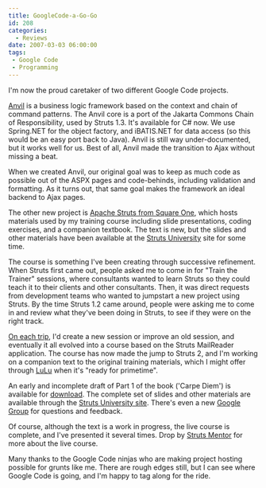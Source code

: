 ```yaml
---
title: GoogleCode-a-Go-Go
id: 208
categories:
  - Reviews
date: 2007-03-03 06:00:00
tags:
 - Google Code
 - Programming
---
```


I'm now the proud caretaker of two different Google Code projects.

[Anvil](http://code.google.com/p/anvil/) is a business logic framework based on the context and chain of command patterns. The Anvil core is a port of the Jakarta Commons Chain of Responsibility, used by Struts 1.3\. It's available for C# now. We use Spring.NET for the object factory, and iBATIS.NET for data access (so this would be an easy port back to Java). Anvil is still way under-documented, but it works well for us. Best of all, Anvil made the transition to Ajax without missing a beat.

When we created Anvil, our original goal was to keep as much code as possible out of the ASPX pages and code-behinds, including validation and formatting. As it turns out, that same goal makes the framework an ideal backend to Ajax pages.

The other new project is [Apache Struts from Square One](http://code.google.com/p/sq1-struts2/), which hosts materials used by my training course including slide presentations, coding exercises, and a companion textbook. The text is new, but the slides and other materials have been available at the [Struts University](http://www.strutsuniversity.org/) site for some time.

The course is something I've been creating through successive refinement. When Struts first came out, people asked me to come in for "Train the Trainer" sessions, where consultants wanted to learn Struts so they could teach it to their clients and other consultants. Then, it was direct requests from development teams who wanted to jumpstart a new project using Struts. By the time Struts 1.2 came around, people were asking me to come in and review what they've been doing in Struts, to see if they were on the right track.

[On each trip](http://husted.com/ted/vita.html), I'd create a new session or improve an old session, and eventually it all evolved into a course based on the Struts MailReader application. The course has now made the jump to Struts 2, and I'm working on a companion text to the original training materials, which I might offer through [LuLu](http://lulu.com/) when it's "ready for primetime".

An early and incomplete draft of Part 1 of the book ('Carpe Diem') is available for [download](http://sourceforge.net/project/showfiles.php?group_id=49385&amp;package_id=223769&amp;release_id=490486). The complete set of slides and other materials are available through the [Struts University site](http://www.strutsuniversity.org/). There's even a new [Google Group](http://groups.google.com/group/sq1-struts2) for questions and feedback.

Of course, although the text is a work in progress, the live course is complete, and I've presented it several times. Drop by [Struts Mentor](http://www.strutsmentor.com/) for more about the live course.

Many thanks to the Google Code ninjas who are making project hosting possible for grunts like me. There are rough edges still, but I can see where Google Code is going, and I'm happy to tag along for the ride.